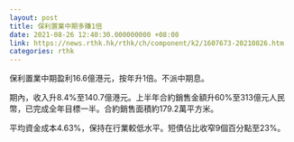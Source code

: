 ```yaml
---
layout: post
title: 保利置業中期多賺1倍
date: 2021-08-26 12:40:30.000000000 +08:00
link: https://news.rthk.hk/rthk/ch/component/k2/1607673-20210826.htm
categories: rthk
---
```


保利置業中期盈利16.6億港元，按年升1倍。不派中期息。

期內，收入升8.4%至140.7億港元。上半年合約銷售金額升60%至313億元人民幣，已完成全年目標一半。合約銷售面積約179.2萬平方米。

平均資金成本4.63%，保持在行業較低水平。短債佔比收窄9個百分點至23%。
